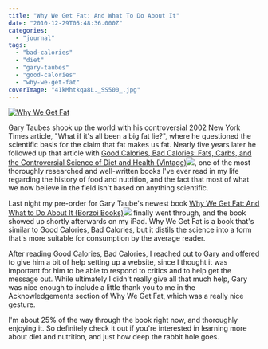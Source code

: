 ```yaml
---
title: "Why We Get Fat: And What To Do About It"
date: "2010-12-29T05:48:36.000Z"
categories: 
  - "journal"
tags: 
  - "bad-calories"
  - "diet"
  - "gary-taubes"
  - "good-calories"
  - "why-we-get-fat"
coverImage: "41kMhtkqa8L._SS500_.jpg"
---
```


[![](images/41kMhtkqa8L._SS500_-300x300.jpg "Why We Get Fat")](http://www.migratorynerd.com/wordpress/wp-content/uploads/2010/12/41kMhtkqa8L._SS500_.jpg)

Gary Taubes shook up the world with his controversial 2002 New York Times article, "What if it's all been a big fat lie?", where he questioned the scientific basis for the claim that fat makes us fat. Nearly five years later he followed up that article with [Good Calories, Bad Calories: Fats, Carbs, and the Controversial Science of Diet and Health (Vintage)](http://www.amazon.com/gp/product/1400033462?ie=UTF8&tag=duanstor-20&linkCode=as2&camp=1789&creative=9325&creativeASIN=1400033462)![](http://www.assoc-amazon.com/e/ir?t=duanstor-20&l=as2&o=1&a=1400033462), one of the most thoroughly researched and well-written books I've ever read in my life regarding the history of food and nutrition, and the fact that most of what we now believe in the field isn't based on anything scientific.

Last night my pre-order for Gary Taube's newest book [Why We Get Fat: And What to Do About It (Borzoi Books)](http://www.amazon.com/gp/product/0307272702?ie=UTF8&tag=duanstor-20&linkCode=as2&camp=1789&creative=9325&creativeASIN=0307272702)![](http://www.assoc-amazon.com/e/ir?t=duanstor-20&l=as2&o=1&a=0307272702) finally went through, and the book showed up shortly afterwards on my iPad. Why We Get Fat is a book that's similar to Good Calories, Bad Calories, but it distils the science into a form that's more suitable for consumption by the average reader.

After reading Good Calories, Bad Calories, I reached out to Gary and offered to give him a bit of help setting up a website, since I thought it was important for him to be able to respond to critics and to help get the message out. While ultimately I didn't really give all that much help, Gary was nice enough to include a little thank you to me in the Acknowledgements section of Why We Get Fat, which was a really nice gesture.

I'm about 25% of the way through the book right now, and thoroughly enjoying it. So definitely check it out if you're interested in learning more about diet and nutrition, and just how deep the rabbit hole goes.

